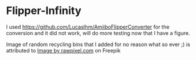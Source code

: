 # Flipper-Infinity

I used https://github.com/Lucaslhm/AmiiboFlipperConverter for the conversion and it did not work, will do more testing now that I have a figure.

Image of random recycling bins that I added for no reason what so ever ;) is attributed to <a href="https://www.freepik.com/free-photo/set-trash-bins-with-recycle-symbol_3686942.htm#query=bin&position=3&from_view=keyword&track=sph&uuid=f66a7e9f-9c79-4b1b-bb8e-39568b4deb30">Image by rawpixel.com</a> on Freepik

